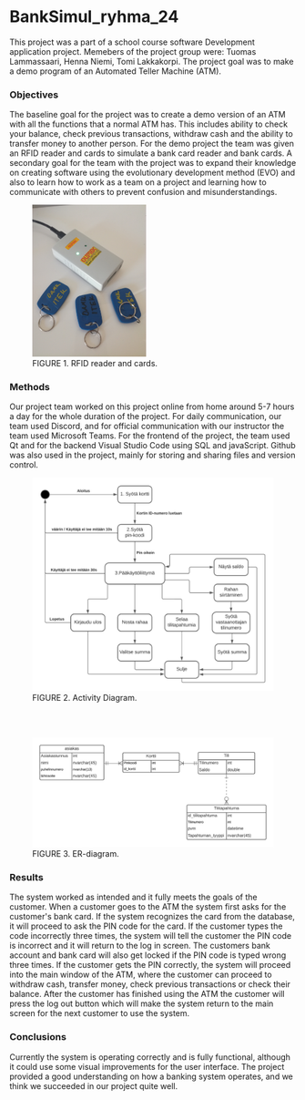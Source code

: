 # BankSimul_ryhma_24
This project was a part of a school course software Development application project. 
Memebers of the project group were: Tuomas Lammassaari, Henna Niemi, Tomi Lakkakorpi.
The project goal was to make a demo program of an Automated Teller Machine (ATM). 

### Objectives
The baseline goal for the project was to create a demo version of an ATM with all 
the functions that a normal ATM has. This includes ability to check your balance, 
check previous transactions, withdraw cash and the ability to transfer money to another person.
For the demo project the team was given an RFID reader and cards to simulate a bank card reader and bank cards. 
A secondary goal for the team with the project was to expand their knowledge on creating 
software using the evolutionary development method (EVO) and also to learn how to work as a team on a project and 
learning how to communicate with others to prevent confusion and misunderstandings.

<figure>
  <img src="readme_images/rfid_reader.jpg" alt="" width="200">
  <figcaption> FIGURE 1. RFID reader and cards. </figcaption>
</figure>

### Methods
Our project team worked on this project online from home around 5-7 hours a day for the whole duration of the project. 
For daily communication, our team used Discord, and for official communication with our instructor the team used Microsoft Teams. 
For the frontend of the project, the team used Qt and for the backend Visual Studio Code using SQL and javaScript. 
Github was also used in the project, mainly for storing and sharing files and version control.

<figure>
  <img src="readme_images/activity_diagram.png" alt="" width="500">
  <figcaption> FIGURE 2. Activity Diagram. </figcaption>
</figure>
<br />
<br />
<figure>
  <img src="readme_images/BankSimul_ER-diagram.png" alt="" width="500">
  <figcaption> FIGURE 3. ER-diagram. </figcaption>
</figure>

### Results
The system worked as intended and it fully meets the goals of the customer.  When a customer 
goes to the ATM the system first asks for the customer's bank card. If the system recognizes the card 
from the database, it will proceed to ask the PIN code for the card. If the customer 
types the code incorrectly three times, the system will tell the customer the PIN code is incorrect 
and it will return to the log in screen. The customers bank account and bank card will also get locked if
the PIN code is typed wrong three times. If the customer gets the PIN correctly, the system will proceed 
into the main window of the ATM, where the customer can proceed to withdraw cash, transfer money, 
check previous transactions or check their balance. After the customer has finished using the ATM the customer 
will press the log out button which will make the system return to the main screen for the next customer to use the system.

### Conclusions
Currently the system is operating correctly and is fully functional, although it could use some visual improvements 
for the user interface. The project provided a good understanding on how a banking system operates, 
and we think we succeeded in our project quite well.

